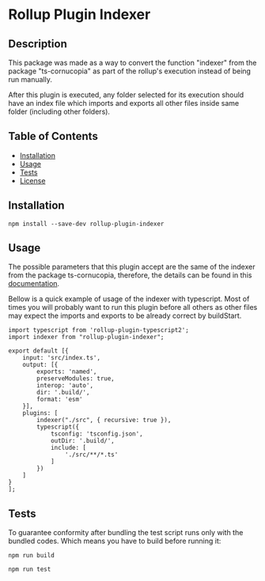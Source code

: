 # Rollup Plugin Indexer

## Description

This package was made as a way to convert the function "indexer" from the package "ts-cornucopia" as part of the rollup's execution instead of being run manually.

After this plugin is executed, any folder selected for its execution should have an index file which imports and exports all other files inside same folder (including other folders).

## Table of Contents

-   [Installation](#installation)
-   [Usage](#usage)
-   [Tests](#tests)
-   [License](/LICENSE.md)

## Installation

```
npm install --save-dev rollup-plugin-indexer
```

## Usage

The possible parameters that this plugin accept are the same of the indexer from the package ts-cornucopia, therefore, the details can be found in this [documentation](https://github.com/NDA-Software/ts-cornucopia/blob/master/docs/scripts/indexer.md).

Bellow is a quick example of usage of the indexer with typescript. Most of times you will probably want to run this plugin before all others as other files may expect the imports and exports to be already correct by buildStart.

```
import typescript from 'rollup-plugin-typescript2';
import indexer from "rollup-plugin-indexer";

export default [{
    input: 'src/index.ts',
    output: [{
        exports: 'named',
        preserveModules: true,
        interop: 'auto',
        dir: '.build/',
        format: 'esm'
    }],
    plugins: [
        indexer("./src", { recursive: true }),
        typescript({
            tsconfig: 'tsconfig.json',
            outDir: '.build/',
            include: [
                './src/**/*.ts'
            ]
        })
    ]
}
];

```

## Tests

To guarantee conformity after bundling the test script runs only with the bundled codes. Which means you have to build before running it:

```
npm run build

npm run test
```
